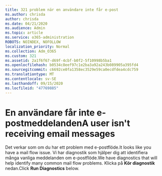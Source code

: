 ```yaml
---
title: 321 problem när en användare inte får e-post
ms.author: chrisda
author: chrisda
ms.date: 04/21/2020
ms.audience: Admin
ms.topic: article
ms.service: o365-administration
ROBOTS: NOINDEX, NOFOLLOW
localization_priority: Normal
ms.collection: Adm_O365
ms.custom: 321
ms.assetid: 2a1f6f67-d69f-4cbf-b0f2-5f10998b5ba1
ms.openlocfilehash: b0534c8eef97c1e2ba3a92a243b089905a395fd4
ms.sourcegitcommit: c6692ce0fa1358ec3529e59ca0ecdfdea4cdc759
ms.translationtype: MT
ms.contentlocale: sv-SE
ms.lasthandoff: 09/15/2020
ms.locfileid: "47769885"
---
```

# <a name="a-user-isnt-receiving-email-messages"></a><span data-ttu-id="08093-102">En användare får inte e-postmeddelanden</span><span class="sxs-lookup"><span data-stu-id="08093-102">A user isn't receiving email messages</span></span>

<span data-ttu-id="08093-103">Det verkar som om du har ett problem med e-postflöde.</span><span class="sxs-lookup"><span data-stu-id="08093-103">It looks like you have a mail flow issue.</span></span> <span data-ttu-id="08093-104">Vi har diagnostik som hjälper dig att identifiera många vanliga meddelanden om e-postflöde.</span><span class="sxs-lookup"><span data-stu-id="08093-104">We have diagnostics that will help identify many common mail flow problems.</span></span> <span data-ttu-id="08093-105">Klicka på **Kör diagnostik** nedan.</span><span class="sxs-lookup"><span data-stu-id="08093-105">Click **Run Diagnostics** below.</span></span>
 